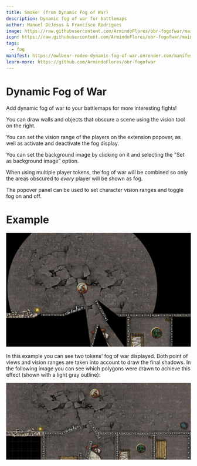 ```yaml
---
title: Smoke! (from Dynamic Fog of War)
description: Dynamic fog of war for battlemaps
author: Manuel DeJesus & Francisco Rodrigues
image: https://raw.githubusercontent.com/ArmindoFlores/obr-fogofwar/main/public/example.png
icon: https://raw.githubusercontent.com/ArmindoFlores/obr-fogofwar/main/public/icon.svg
tags:
  - fog
manifest: https://owlbear-rodeo-dynamic-fog-of-war.onrender.com/manifest.json
learn-more: https://github.com/ArmindoFlores/obr-fogofwar
---
```


# Dynamic Fog of War

Add dynamic fog of war to your battlemaps for more interesting fights!

You can draw walls and objects that obscure a scene using the vision tool on the right.

You can set the vision range of the players on the extension popover, as well as activate and deactivate the fog display.

You can set the background image by clicking on it and selecting the "Set as background image" option.

When using multiple player tokens, the fog of war will be combined so only the areas obscured to *every* player will be shown as fog.

The popover panel can be used to set character vision ranges and toggle fog on and off.

# Example

![Vision Example](https://raw.githubusercontent.com/ArmindoFlores/obr-fogofwar/main/public/example.png)

In this example you can see two tokens' fog of war displayed. Both point of views and vision ranges are taken into account to draw the final shadows. In the following image you can see which polygons were drawn to achieve this effect (shown with a light gray outline):

![Polygon Example](https://raw.githubusercontent.com/ArmindoFlores/obr-fogofwar/main/public/example-explanation.png)